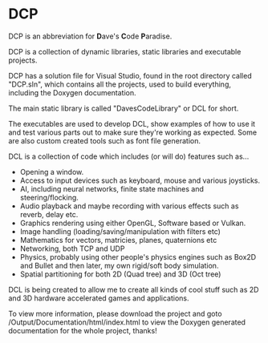 # DCP

DCP is an abbreviation for <b>D</b>ave's <b>C</b>ode <b>P</b>aradise.

DCP is a collection of dynamic libraries, static libraries and executable projects.

DCP has a solution file for Visual Studio, found in the root directory called "DCP.sln", which contains all the projects, used to build everything, including the Doxygen documentation.

The main static library is called "DavesCodeLibrary" or DCL for short.

The executables are used to develop DCL, show examples of how to use it and test various parts out to make sure they're working as expected. Some are also custom created tools such as font file generation.

DCL is a collection of code which includes (or will do) features such as...
- Opening a window.
- Access to input devices such as keyboard, mouse and various joysticks.
- AI, including neural networks, finite state machines and steering/flocking.
- Audio playback and maybe recording with various effects such as reverb, delay etc.
- Graphics rendering using either OpenGL, Software based or Vulkan.
- Image handling (loading/saving/manipulation with filters etc)
- Mathematics for vectors, matricies, planes, quaternions etc
- Networking, both TCP and UDP
- Physics, probably using other people's physics engines such as Box2D and Bullet and then later, my own rigid/soft body simulation.
- Spatial partitioning for both 2D (Quad tree) and 3D (Oct tree)

DCL is being created to allow me to create all kinds of cool stuff such as 2D and 3D hardware accelerated games and applications.

To view more information, please download the project and goto /Output/Documentation/html/index.html to view the Doxygen generated documentation for the whole project, thanks!